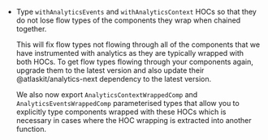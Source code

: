 - Type `withAnalyticsEvents` and `withAnalyticsContext` HOCs so that they do not lose flow types of the components they wrap when chained together.

  This will fix flow types not flowing through all of the components that we have instrumented with analytics as they are typically wrapped with both HOCs. To get flow types flowing
  through your components again, upgrade them to the latest version and also update their @atlaskit/analytics-next dependency to the latest version.

  We also now export `AnalyticsContextWrappedComp` and `AnalyticsEventsWrappedComp` parameterised types that allow you to explicitly type components wrapped with these HOCs which is necessary in cases where the HOC wrapping is extracted into another function.
